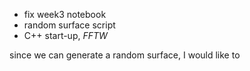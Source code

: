 - fix week3 notebook
- random surface script
- C++ start-up, *FFTW*

since we can generate a random surface, I would like to 